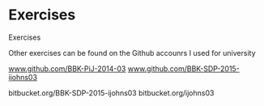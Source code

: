 # Exercises
Exercises


Other exercises can be found on the Github accounrs I used for university

www.github.com/BBK-PiJ-2014-03
www.github.com/BBK-SDP-2015-ijohns03

bitbucket.org/BBK-SDP-2015-ijohns03
bitbucket.org/ijohns03
